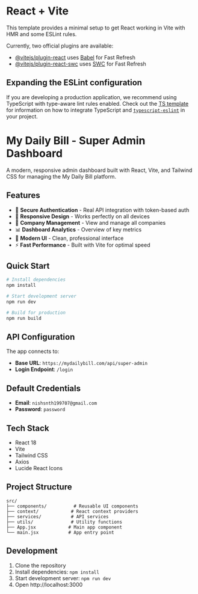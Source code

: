 # React + Vite

This template provides a minimal setup to get React working in Vite with HMR and some ESLint rules.

Currently, two official plugins are available:

- [@vitejs/plugin-react](https://github.com/vitejs/vite-plugin-react/blob/main/packages/plugin-react) uses [Babel](https://babeljs.io/) for Fast Refresh
- [@vitejs/plugin-react-swc](https://github.com/vitejs/vite-plugin-react/blob/main/packages/plugin-react-swc) uses [SWC](https://swc.rs/) for Fast Refresh

## Expanding the ESLint configuration

If you are developing a production application, we recommend using TypeScript with type-aware lint rules enabled. Check out the [TS template](https://github.com/vitejs/vite/tree/main/packages/create-vite/template-react-ts) for information on how to integrate TypeScript and [`typescript-eslint`](https://typescript-eslint.io) in your project.

# My Daily Bill - Super Admin Dashboard

A modern, responsive admin dashboard built with React, Vite, and Tailwind CSS for managing the My Daily Bill platform.

## Features

- 🔐 **Secure Authentication** - Real API integration with token-based auth
- 📱 **Responsive Design** - Works perfectly on all devices
- 🏢 **Company Management** - View and manage all companies
- 📊 **Dashboard Analytics** - Overview of key metrics
- 🎨 **Modern UI** - Clean, professional interface
- ⚡ **Fast Performance** - Built with Vite for optimal speed

## Quick Start

```bash
# Install dependencies
npm install

# Start development server
npm run dev

# Build for production
npm run build
```

## API Configuration

The app connects to:
- **Base URL**: `https://mydailybill.com/api/super-admin`
- **Login Endpoint**: `/login`

## Default Credentials

- **Email**: `nishsnth199707@gmail.com`
- **Password**: `password`

## Tech Stack

- React 18
- Vite
- Tailwind CSS
- Axios
- Lucide React Icons

## Project Structure

```
src/
├── components/          # Reusable UI components
├── context/            # React context providers
├── services/           # API services
├── utils/              # Utility functions
├── App.jsx            # Main app component
└── main.jsx           # App entry point
```

## Development

1. Clone the repository
2. Install dependencies: `npm install`
3. Start development server: `npm run dev`
4. Open http://localhost:3000

